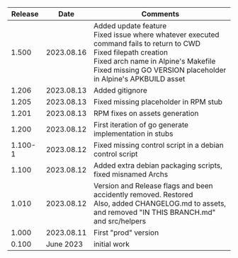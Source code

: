 | Release | Date       | Comments                                                                                                                                                                                                                             |
|---------|------------|--------------------------------------------------------------------------------------------------------------------------------------------------------------------------------------------------------------------------------------|
| 1.500   | 2023.08.16 | Added update feature<br/>Fixed issue where whatever executed command fails to return to CWD<br/>Fixed filepath creation<br/>Fixed arch name in Alpine's Makefile<br/>Fixed missing GO VERSION placeholder in Alpine's APKBUILD asset |
| 1.206   | 2023.08.13 | Added gitignore                                                                                                                                                                                                                      |
| 1.205   | 2023.08.13 | Fixed missing placeholder in RPM stub                                                                                                                                                                                                |
| 1.201   | 2023.08.13 | RPM fixes on assets generation                                                                                                                                                                                                       |
| 1.200   | 2023.08.12 | First iteration of go generate implementation in stubs                                                                                                                                                                               |
| 1.100-1 | 2023.08.12 | Fixed missing control script in a debian control script                                                                                                                                                                              |
| 1.100   | 2023.08.12 | Added extra debian packaging scripts, fixed misnamed Archs                                                                                                                                                                           |
| 1.010   | 2023.08.12 | Version and Release flags and been accidently removed. Restored<br/>Also, added CHANGELOG.md to assets, and removed "IN THIS BRANCH.md" and src/helpers                                                                              |
| 1.000   | 2023.08.11 | First "prod" version                                                                                                                                                                                                                 |
| 0.100   | June 2023  | initial work                                                                                                                                                                                                                         |

